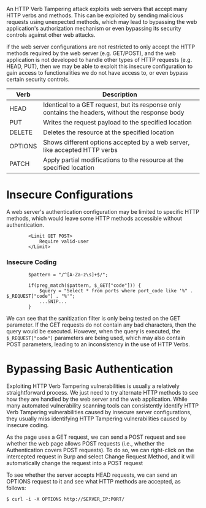 An HTTP Verb Tampering attack exploits web servers that accept many HTTP verbs and methods. This can be exploited by sending malicious requests using unexpected methods, which may lead to bypassing the web application's authorization mechanism or even bypassing its security controls against other web attacks.

if the web server configurations are not restricted to only accept the HTTP methods required by the web server (e.g. GET/POST), and the web application is not developed to handle other types of HTTP requests (e.g. HEAD, PUT), then we may be able to exploit this insecure configuration to gain access to functionalities we do not have access to, or even bypass certain security controls.


|Verb 	           |         Description|
|---------------|--------------------|
|HEAD 	|Identical to a GET request, but its response only contains the headers, without the response body
|PUT 	|Writes the request payload to the specified location
|DELETE 	|Deletes the resource at the specified location
|OPTIONS 	|Shows different options accepted by a web server, like accepted HTTP verbs
|PATCH 	|Apply partial modifications to the resource at the specified location



# Insecure Configurations

A web server's authentication configuration may be limited to specific HTTP methods, which would leave some HTTP methods accessible without authentication. 

```
        <Limit GET POST>
            Require valid-user
        </Limit>
```

### Insecure Coding
```
        $pattern = "/^[A-Za-z\s]+$/";

        if(preg_match($pattern, $_GET["code"])) {
            $query = "Select * from ports where port_code like '%" . $_REQUEST["code"] . "%'";
            ...SNIP...
        }
```

We can see that the sanitization filter is only being tested on the GET parameter. If the GET requests do not contain any bad characters, then the query would be executed. However, when the query is executed, the `$_REQUEST["code"]` parameters are being used, which may also contain POST parameters, leading to an inconsistency in the use of HTTP Verbs.


# Bypassing Basic Authentication

Exploiting HTTP Verb Tampering vulnerabilities is usually a relatively straightforward process. We just need to try alternate HTTP methods to see how they are handled by the web server and the web application. While many automated vulnerability scanning tools can consistently identify HTTP Verb Tampering vulnerabilities caused by insecure server configurations, they usually miss identifying HTTP Tampering vulnerabilities caused by insecure coding.

As the page uses a GET request, we can send a POST request and see whether the web page allows POST requests (i.e., whether the Authentication covers POST requests). To do so, we can right-click on the intercepted request in Burp and select Change Request Method, and it will automatically change the request into a POST request


To see whether the server accepts HEAD requests, we can send an OPTIONS request to it and see what HTTP methods are accepted, as follows:

`$ curl -i -X OPTIONS http://SERVER_IP:PORT/`


        




